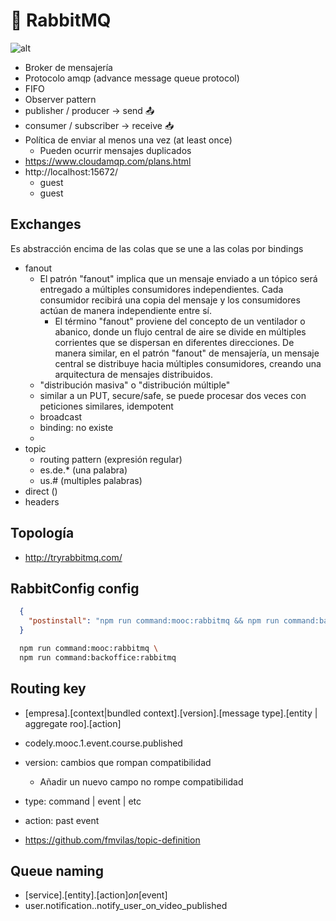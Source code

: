 # 🐰 RabbitMQ

![alt](./rabbit.png)

- Broker de mensajería
- Protocolo amqp (advance message queue protocol)
- FIFO 
- Observer pattern
- publisher / producer -> send 📤
- consumer / subscriber -> receive 📥
- Política de enviar al menos una vez (at least once)
  - Pueden ocurrir mensajes duplicados
- https://www.cloudamqp.com/plans.html
- http://localhost:15672/
  - guest
  - guest

## Exchanges

Es abstracción encima de las colas que se une a las colas por bindings

- fanout 
  - El patrón "fanout" implica que un mensaje enviado a un tópico será entregado a múltiples consumidores independientes. Cada consumidor recibirá una copia del mensaje y los consumidores actúan de manera independiente entre sí.
    - El término "fanout" proviene del concepto de un ventilador o abanico, donde un flujo central de aire se divide en múltiples corrientes que se dispersan en diferentes direcciones. De manera similar, en el patrón "fanout" de mensajería, un mensaje central se distribuye hacia múltiples consumidores, creando una arquitectura de mensajes distribuidos.
  - "distribución masiva" o "distribución múltiple" 
  - similar a un PUT, secure/safe, se puede procesar dos veces con peticiones similares, idempotent 
  - broadcast
  - binding: no existe
  - 
- topic
  - routing pattern (expresión regular)
  - es.de.* (una palabra)
  - us.# (multiples palabras)
- direct ()
- headers

## Topología

- http://tryrabbitmq.com/

## RabbitConfig config

```json
  {
    "postinstall": "npm run command:mooc:rabbitmq && npm run command:backoffice:rabbitmq"
  }
```

```sh
  npm run command:mooc:rabbitmq \
  npm run command:backoffice:rabbitmq
```

## Routing key

- [empresa].[context|bundled context].[version].[message type].[entity | aggregate roo].[action]
- codely.mooc.1.event.course.published

- version: cambios que rompan compatibilidad
  - Añadir un nuevo campo no rompe compatibilidad
- type: command | event | etc
- action: past event

- https://github.com/fmvilas/topic-definition

## Queue naming

- [service].[entity].[action]_on_[event]
- user.notification..notify_user_on_video_published
